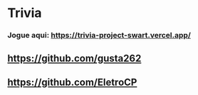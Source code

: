 # Trivia

### Jogue aqui: https://trivia-project-swart.vercel.app/
## https://github.com/gusta262
## https://github.com/EletroCP
